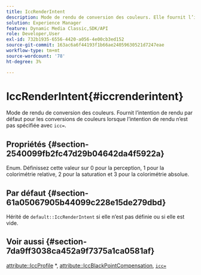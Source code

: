 ```yaml
---
title: IccRenderIntent
description: Mode de rendu de conversion des couleurs. Elle fournit l’intention de rendu par défaut pour les conversions de couleurs lorsque "icc=" n’est pas spécifié pour l’intention de rendu.
solution: Experience Manager
feature: Dynamic Media Classic,SDK/API
role: Developer,User
exl-id: 732b1935-6556-4420-a056-4e00cb3ed152
source-git-commit: 163ac6a6f44193f1b66ae24059630521d7247eae
workflow-type: tm+mt
source-wordcount: '78'
ht-degree: 3%

---
```


# IccRenderIntent{#iccrenderintent}

Mode de rendu de conversion des couleurs. Fournit l’intention de rendu par défaut pour les conversions de couleurs lorsque l’intention de rendu n’est pas spécifiée avec `icc=`.

## Propriétés {#section-2540099fb2fc47d29b04642da4f5922a}

Enum. Définissez cette valeur sur 0 pour la perception, 1 pour la colorimétrie relative, 2 pour la saturation et 3 pour la colorimétrie absolue.

## Par défaut {#section-61a05067905b44099c228e15de279dbd}

Hérité de `default::IccRenderIntent` si elle n’est pas définie ou si elle est vide.

## Voir aussi {#section-7da9ff3038ca452a9f7375a1ca0581af}

[attribute::IccProfile](../../../../../is-api/image-catalog/image-serving-api-ref/c-image-catalog-reference/c-attributes-reference/r-iccprofilecmyk.md#reference-db89f9dac33e447cadb359ec1ba27ee0) &#42;, [attribute::IccBlackPointCompensation](../../../../../is-api/image-catalog/image-serving-api-ref/c-image-catalog-reference/c-attributes-reference/r-iccblackpointcompensation.md#reference-357626375ee140d1807f0c05171c733f), [`icc=`](../../../../../is-api/http-ref/image-serving-api-ref/c-http-protocol-reference/c-command-reference/r-icc.md#reference-182b5679e21e4df3b4d330535a5a7517)
